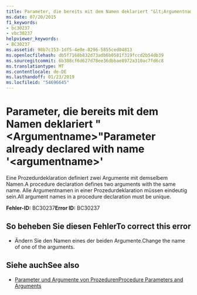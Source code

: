 ```yaml
---
title: Parameter, die bereits mit dem Namen deklariert "&lt;Argumentname&gt;"
ms.date: 07/20/2015
f1_keywords:
- bc30237
- vbc30237
helpviewer_keywords:
- BC30237
ms.assetid: 98b7c153-1df5-4e0e-8296-5855ced04813
ms.openlocfilehash: db5f7168b832d73adb6b0581f319fccd2b54db39
ms.sourcegitcommit: 6b308cf6d627d78ee36dbbae8972a310ac7fd6c8
ms.translationtype: MT
ms.contentlocale: de-DE
ms.lasthandoff: 01/23/2019
ms.locfileid: "54696645"
---
```

# <a name="parameter-already-declared-with-name-ltargumentnamegt"></a><span data-ttu-id="7df5f-102">Parameter, die bereits mit dem Namen deklariert "&lt;Argumentname&gt;"</span><span class="sxs-lookup"><span data-stu-id="7df5f-102">Parameter already declared with name '&lt;argumentname&gt;'</span></span>
<span data-ttu-id="7df5f-103">Eine Prozedurdeklaration definiert zwei Argumente mit demselbem Namen.</span><span class="sxs-lookup"><span data-stu-id="7df5f-103">A procedure declaration defines two arguments with the same name.</span></span> <span data-ttu-id="7df5f-104">Alle Argumentnamen in einer Prozedurdeklaration müssen eindeutig sein.</span><span class="sxs-lookup"><span data-stu-id="7df5f-104">All argument names in a procedure declaration must be unique.</span></span>  
  
 <span data-ttu-id="7df5f-105">**Fehler-ID:** BC30237</span><span class="sxs-lookup"><span data-stu-id="7df5f-105">**Error ID:** BC30237</span></span>  
  
## <a name="to-correct-this-error"></a><span data-ttu-id="7df5f-106">So beheben Sie diesen Fehler</span><span class="sxs-lookup"><span data-stu-id="7df5f-106">To correct this error</span></span>  
  
-   <span data-ttu-id="7df5f-107">Ändern Sie den Namen eines der beiden Argumente.</span><span class="sxs-lookup"><span data-stu-id="7df5f-107">Change the name of one of the arguments.</span></span>  
  
## <a name="see-also"></a><span data-ttu-id="7df5f-108">Siehe auch</span><span class="sxs-lookup"><span data-stu-id="7df5f-108">See also</span></span>
- [<span data-ttu-id="7df5f-109">Parameter und Argumente von Prozeduren</span><span class="sxs-lookup"><span data-stu-id="7df5f-109">Procedure Parameters and Arguments</span></span>](../../visual-basic/programming-guide/language-features/procedures/procedure-parameters-and-arguments.md)

